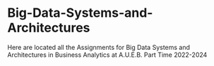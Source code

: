 # Big-Data-Systems-and-Architectures
 Here are located all the Assignments for Big Data Systems and Architectures in Business Analytics at A.U.E.B. Part Time 2022-2024
